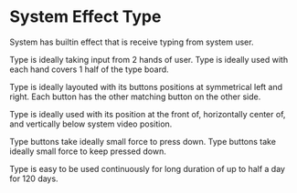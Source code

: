 # System Effect Type

System has builtin effect that is receive typing from system user.

Type is ideally taking input from 2 hands of user.
Type is ideally used with each hand covers 1 half of the type board.

Type is ideally layouted with its buttons positions at symmetrical left and right.
Each button has the other matching button on the other side.

Type is ideally used with its position at the front of, horizontally center of, and vertically below system video position.

Type buttons take ideally small force to press down.
Type buttons take ideally small force to keep pressed down.

Type is easy to be used continuously for long duration of up to half a day for 120 days.